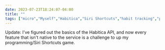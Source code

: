---date: 2023-07-23T18:24:07-04:00title: ""tags: ["micro","Myself","Habitica","Siri Shortcuts","habit tracking","programming"]---Update: I've figured out the basics of the Habitica API, and now every feature that isn't native to the service is a challenge to up my programming/Siri Shortcuts game.